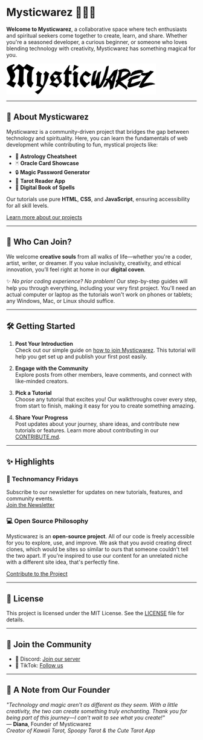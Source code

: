 # Mysticwarez 🌌🔮✨

**Welcome to Mysticwarez**, a collaborative space where tech enthusiasts and spiritual seekers come together to create, learn, and share. Whether you're a seasoned developer, a curious beginner, or someone who loves blending technology with creativity, Mysticwarez has something magical for you.

![Mysticwarez Logo](/images/logo.svg)

---

## 🌟 About Mysticwarez

Mysticwarez is a community-driven project that bridges the gap between technology and spirituality. Here, you can learn the fundamentals of web development while contributing to fun, mystical projects like:

- 🌌 **Astrology Cheatsheet**
- 🃏 **Oracle Card Showcase**
- 🔒 **Magic Password Generator**
- 🔮 **Tarot Reader App**
- 📖 **Digital Book of Spells**

Our tutorials use pure **HTML**, **CSS**, and **JavaScript**, ensuring accessibility for all skill levels.

[Learn more about our projects](https://mysticwarez.com/about)

---

## 🌟 Who Can Join?

We welcome **creative souls** from all walks of life—whether you're a coder, artist, writer, or dreamer. If you value inclusivity, creativity, and ethical innovation, you’ll feel right at home in our **digital coven**.

✨ *No prior coding experience? No problem!* Our step-by-step guides will help you through everything, including your very first project. You'll need an actual computer or laptop as the tutorials won't work on phones or tablets; any Windows, Mac, or Linux should suffice.

---
  
## 🛠️ Getting Started  

1. **Post Your Introduction**  
   Check out our simple guide on [how to join Mysticwarez](https://mysticwarez.com/tutorials/how-to-join-mysticwarez). This tutorial will help you get set up and publish your first post easily.

2. **Engage with the Community**  
   Explore posts from other members, leave comments, and connect with like-minded creators.  

3. **Pick a Tutorial**  
   Choose any tutorial that excites you! Our walkthroughs cover every step, from start to finish, making it easy for you to create something amazing.  

4. **Share Your Progress**  
   Post updates about your journey, share ideas, and contribute new tutorials or features. Learn more about contributing in our [CONTRIBUTE.md](https://github.com/pinkhairs/mysticwarez/blob/main/CONTRIBUTE.md).

---

## ✨ Highlights

### 🌟 Technomancy Fridays
Subscribe to our newsletter for updates on new tutorials, features, and community events.  
[Join the Newsletter](https://www.mysticwarez.com/about.html)

### 💻 Open Source Philosophy
Mysticwarez is an **open-source project**. All of our code is freely accessible for you to explore, use, and improve. We ask that you avoid creating direct clones, which would be sites so similar to ours that someone couldn't tell the two apart. If you're inspired to use our content for an unrelated niche with a different site idea, that's perfectly fine.

[Contribute to the Project](https://github.com/pinkhairs/mysticwarez/blob/main/CONTRIBUTE.md)

---

## 📜 License

This project is licensed under the MIT License. See the [LICENSE](https://github.com/pinkhairs/mysticwarez/blob/main/LICENSE) file for details.

---

## 👥 Join the Community

- 🌟 Discord: [Join our server](https://discord.gg/YJSd4eFuRN)  
- 🎥 TikTok: [Follow us](https://tiktok.com/@mysticwarez)

---

## 🤗 A Note from Our Founder

*"Technology and magic aren't as different as they seem. With a little creativity, the two can create something truly enchanting. Thank you for being part of this journey—I can't wait to see what you create!"*  
— **Diana**, Founder of Mysticwarez  
*Creator of Kawaii Tarot, Spoopy Tarot & the Cute Tarot App*